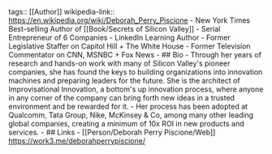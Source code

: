 tags:: [[Author]]
wikipedia-link:: https://en.wikipedia.org/wiki/Deborah_Perry_Piscione
	- New York Times Best-selling Author of [[Book/Secrets of Silicon Valley]]
	- Serial Entrepreneur of 6 Companies
	- LinkedIn Learning Author
	- Former Legislative Staffer on Capitol Hill + The White House
	- Former Television Commentator on CNN, MSNBC + Fox News
	- ## Bio
		- Through her years of research and hands-on work with many of Silicon Valley's pioneer companies, she has found the keys to building organizations into innovation machines and preparing leaders for the future. She is the architect of Improvisational Innovation, a bottom's up innovation process, where anyone in any corner of the company can bring forth new ideas in a trusted environment and be rewarded for it.
		- Her process has been adopted at Qualcomm, Tata Group, Nike, McKinsey & Co, among many other leading global companies, creating a minimum of 10x ROI in new products and services.
	- ## Links
		- [[Person/Deborah Perry Piscione/Web]] https://work3.me/deborahperrypiscione/